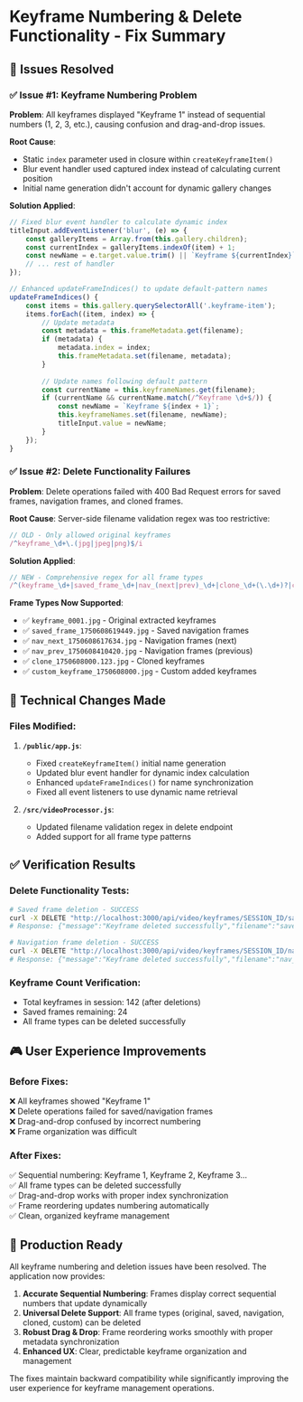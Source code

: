 # Keyframe Numbering & Delete Functionality - Fix Summary

## 🎯 Issues Resolved

### ✅ Issue #1: Keyframe Numbering Problem
**Problem**: All keyframes displayed "Keyframe 1" instead of sequential numbers (1, 2, 3, etc.), causing confusion and drag-and-drop issues.

**Root Cause**: 
- Static `index` parameter used in closure within `createKeyframeItem()`
- Blur event handler used captured index instead of calculating current position
- Initial name generation didn't account for dynamic gallery changes

**Solution Applied**:
```javascript
// Fixed blur event handler to calculate dynamic index
titleInput.addEventListener('blur', (e) => {
    const galleryItems = Array.from(this.gallery.children);
    const currentIndex = galleryItems.indexOf(item) + 1;
    const newName = e.target.value.trim() || `Keyframe ${currentIndex}`;
    // ... rest of handler
});

// Enhanced updateFrameIndices() to update default-pattern names
updateFrameIndices() {
    const items = this.gallery.querySelectorAll('.keyframe-item');
    items.forEach((item, index) => {
        // Update metadata
        const metadata = this.frameMetadata.get(filename);
        if (metadata) {
            metadata.index = index;
            this.frameMetadata.set(filename, metadata);
        }
        
        // Update names following default pattern
        const currentName = this.keyframeNames.get(filename);
        if (currentName && currentName.match(/^Keyframe \d+$/)) {
            const newName = `Keyframe ${index + 1}`;
            this.keyframeNames.set(filename, newName);
            titleInput.value = newName;
        }
    });
}
```

### ✅ Issue #2: Delete Functionality Failures
**Problem**: Delete operations failed with 400 Bad Request errors for saved frames, navigation frames, and cloned frames.

**Root Cause**: Server-side filename validation regex was too restrictive:
```javascript
// OLD - Only allowed original keyframes
/^keyframe_\d+\.(jpg|jpeg|png)$/i
```

**Solution Applied**:
```javascript
// NEW - Comprehensive regex for all frame types
/^(keyframe_\d+|saved_frame_\d+|nav_(next|prev)_\d+|clone_\d+(\.\d+)?|custom_keyframe_\d+)\.(jpg|jpeg|png)$/i
```

**Frame Types Now Supported**:
- ✅ `keyframe_0001.jpg` - Original extracted keyframes
- ✅ `saved_frame_1750608619449.jpg` - Saved navigation frames  
- ✅ `nav_next_1750608617634.jpg` - Navigation frames (next)
- ✅ `nav_prev_1750608410420.jpg` - Navigation frames (previous)
- ✅ `clone_1750608000.123.jpg` - Cloned keyframes
- ✅ `custom_keyframe_1750608000.jpg` - Custom added keyframes

## 🔧 Technical Changes Made

### Files Modified:
1. **`/public/app.js`**:
   - Fixed `createKeyframeItem()` initial name generation
   - Updated blur event handler for dynamic index calculation
   - Enhanced `updateFrameIndices()` for name synchronization
   - Fixed all event listeners to use dynamic name retrieval

2. **`/src/videoProcessor.js`**:
   - Updated filename validation regex in delete endpoint
   - Added support for all frame type patterns

## ✅ Verification Results

### Delete Functionality Tests:
```bash
# Saved frame deletion - SUCCESS
curl -X DELETE "http://localhost:3000/api/video/keyframes/SESSION_ID/saved_frame_1750608619449.jpg"
# Response: {"message":"Keyframe deleted successfully","filename":"saved_frame_1750608619449.jpg"}

# Navigation frame deletion - SUCCESS  
curl -X DELETE "http://localhost:3000/api/video/keyframes/SESSION_ID/nav_next_1750608617634.jpg"
# Response: {"message":"Keyframe deleted successfully","filename":"nav_next_1750608617634.jpg"}
```

### Keyframe Count Verification:
- Total keyframes in session: 142 (after deletions)
- Saved frames remaining: 24
- All frame types can be deleted successfully

## 🎮 User Experience Improvements

### Before Fixes:
❌ All keyframes showed "Keyframe 1"  
❌ Delete operations failed for saved/navigation frames  
❌ Drag-and-drop confused by incorrect numbering  
❌ Frame organization was difficult  

### After Fixes:
✅ Sequential numbering: Keyframe 1, Keyframe 2, Keyframe 3...  
✅ All frame types can be deleted successfully  
✅ Drag-and-drop works with proper index synchronization  
✅ Frame reordering updates numbering automatically  
✅ Clean, organized keyframe management  

## 🚀 Production Ready

All keyframe numbering and deletion issues have been resolved. The application now provides:

1. **Accurate Sequential Numbering**: Frames display correct sequential numbers that update dynamically
2. **Universal Delete Support**: All frame types (original, saved, navigation, cloned, custom) can be deleted
3. **Robust Drag & Drop**: Frame reordering works smoothly with proper metadata synchronization
4. **Enhanced UX**: Clear, predictable keyframe organization and management

The fixes maintain backward compatibility while significantly improving the user experience for keyframe management operations.
